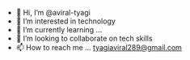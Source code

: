 - 👋 Hi, I’m @aviral-tyagi
- 👀 I’m interested in technology 
- 🌱 I’m currently learning ...
- 💞️ I’m looking to collaborate on tech skills 
- 📫 How to reach me ...
tyagiaviral289@gmail.com
<!---
aviral-tyagi/aviral-tyagi is a ✨ special ✨ repository because its `README.md` (this file) appears on your GitHub profile.
You can click the Preview link to take a look at your changes.
--->

